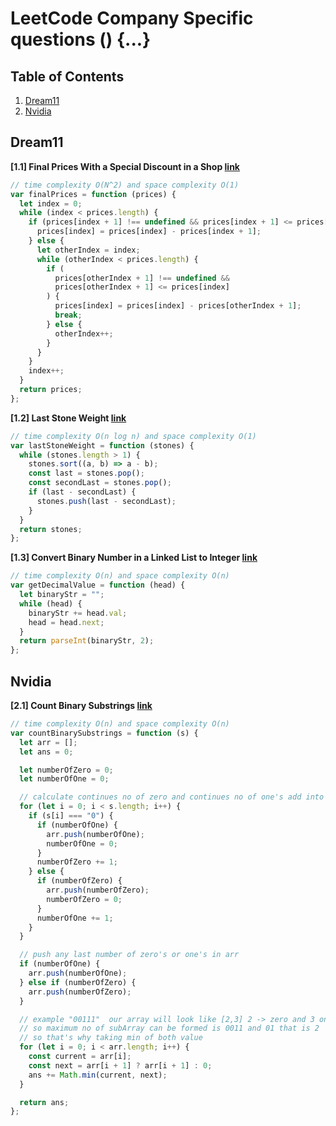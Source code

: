 # LeetCode Company Specific questions () {...}

## Table of Contents

1. [Dream11](#Dream11)
1. [Nvidia](#nvidia)

## Dream11

**[1.1] Final Prices With a Special Discount in a Shop [link](https://leetcode.com/problems/final-prices-with-a-special-discount-in-a-shop/)**

```javascript
// time complexity O(N^2) and space complexity O(1)
var finalPrices = function (prices) {
  let index = 0;
  while (index < prices.length) {
    if (prices[index + 1] !== undefined && prices[index + 1] <= prices[index]) {
      prices[index] = prices[index] - prices[index + 1];
    } else {
      let otherIndex = index;
      while (otherIndex < prices.length) {
        if (
          prices[otherIndex + 1] !== undefined &&
          prices[otherIndex + 1] <= prices[index]
        ) {
          prices[index] = prices[index] - prices[otherIndex + 1];
          break;
        } else {
          otherIndex++;
        }
      }
    }
    index++;
  }
  return prices;
};
```

**[1.2] Last Stone Weight [link](https://leetcode.com/problems/last-stone-weight/)**

```javascript
// time complexity O(n log n) and space complexity O(1)
var lastStoneWeight = function (stones) {
  while (stones.length > 1) {
    stones.sort((a, b) => a - b);
    const last = stones.pop();
    const secondLast = stones.pop();
    if (last - secondLast) {
      stones.push(last - secondLast);
    }
  }
  return stones;
};
```

**[1.3] Convert Binary Number in a Linked List to Integer [link](https://leetcode.com/problems/convert-binary-number-in-a-linked-list-to-integer/)**

```javascript
// time complexity O(n) and space complexity O(n)
var getDecimalValue = function (head) {
  let binaryStr = "";
  while (head) {
    binaryStr += head.val;
    head = head.next;
  }
  return parseInt(binaryStr, 2);
};
```

## Nvidia

**[2.1] Count Binary Substrings [link](https://leetcode.com/problems/count-binary-substrings/)**

```javascript
// time complexity O(n) and space complexity O(n)
var countBinarySubstrings = function (s) {
  let arr = [];
  let ans = 0;

  let numberOfZero = 0;
  let numberOfOne = 0;

  // calculate continues no of zero and continues no of one's add into arr
  for (let i = 0; i < s.length; i++) {
    if (s[i] === "0") {
      if (numberOfOne) {
        arr.push(numberOfOne);
        numberOfOne = 0;
      }
      numberOfZero += 1;
    } else {
      if (numberOfZero) {
        arr.push(numberOfZero);
        numberOfZero = 0;
      }
      numberOfOne += 1;
    }
  }

  // push any last number of zero's or one's in arr
  if (numberOfOne) {
    arr.push(numberOfOne);
  } else if (numberOfZero) {
    arr.push(numberOfZero);
  }

  // example "00111"  our array will look like [2,3] 2 -> zero and 3 ones
  // so maximum no of subArray can be formed is 0011 and 01 that is 2
  // so that's why taking min of both value
  for (let i = 0; i < arr.length; i++) {
    const current = arr[i];
    const next = arr[i + 1] ? arr[i + 1] : 0;
    ans += Math.min(current, next);
  }

  return ans;
};
```
